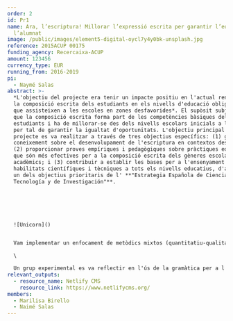```yaml
---
order: 2
id: Pr1
name: Ara, l’escriptura! Millorar l’expressió escrita per garantir l’equitat de
  l’alumnat
image: /public/images/element5-digital-oycl7y4y0bk-unsplash.jpg
reference: 2015ACUP 00175
funding_agency: Recercaixa-ACUP
amount: 123456
currency_type: EUR
running_from: 2016-2019
pi:
  - Naymé Salas
abstract: >-
  *L'objectiu del projecte era tenir un impacte positiu en l'actual rendiment de
  la composició escrita dels estudiants en els nivells d'educació obligatòria
  que assisteixen a les escoles en zones desfavorides*. El supòsit subjacent era
  que la composició escrita forma part de les competències bàsiques dels
  estudiants i ha de millorar-se des dels nivells escolars inicials a l'alça,
  per tal de garantir la igualtat d'oportunitats. L'objectiu principal del
  projecte es va realitzar a través de tres objectius específics: (1) generar
  coneixement sobre el desenvolupament de l'escriptura en contextos desfavorits;
  (2) proporcionar proves empíriques i pedagògiques sobre pràctiques educatives
  que són més efectives per a la composició escrita dels gèneres escolars i
  acadèmics; i (3) contribuir a establir les bases per a l'ensenyament de les
  habilitats científiques i tècniques a tots els nivells educatius, d'acord amb
  un dels objectius prioritaris de l' **"Estrategia Española de Ciencia y
  Tecnología y de Investigación"**.






  ![Unicorn]()


  Vam implementar un enfocament de metòdics mixtos (quantitatiu-qualitatiu) basat en una sèrie d'estudis d'intervenció que es van dur a terme a través dels nivells d'educació obligatòria, que es va complementar amb observacions sistemàtiques i entrevistes en profunditat a una submostra. Dos grups experimentals i un grup de control van rebre les intervencions, que consistien en punts de prova prèvia/post-prova i de manteniment.\

  \

  Un grup experimental es va reflectir en l'ús de la gramàtica per a l'escriptura, mentre que a l'altre grup se li van ensenyar estratègies d'autoregulació per a la composició escrita. A tots els grups se'ls va ensenyar a escriure gèneres de discurs típics de l'escola i l'acadèmia. Els professors participants van ser entrenats específicament per dur a terme les intervencions. Les troballes d'aquest projecte s'han difós en diverses conferències nacionals i internacionals i revistes analitzades per experts.
relevant_outputs:
  - resource_name: Netlify CMS
    resource_link: https://www.netlifycms.org/
members:
  - Marilisa Birello
  - Naimé Salas
---
```

